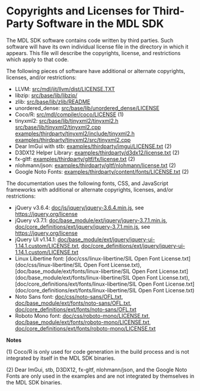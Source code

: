 Copyrights and Licenses for Third-Party Software in the MDL SDK
===============================================================

The MDL SDK software contains code written by third parties.  Such software will
have its own individual license file in the directory in which it appears.
This file will describe the copyrights, license, and restrictions which apply
to that code.

The following pieces of software have additional or alternate copyrights,
licenses, and/or restrictions:

* LLVM:   [src/mdl/jit/llvm/dist/LICENSE.TXT](src/mdl/jit/llvm/dist/LICENSE.TXT)
* libzip: [src/base/lib/libzip/](src/base/lib/libzip/)
* zlib:   [src/base/lib/zlib/README](src/base/lib/zlib/README)
* unordered_dense:   [src/base/lib/unordered_dense/LICENSE](src/base/lib/unordered_dense/LICENSE)
* Coco/R: [src/mdl/compiler/coco/LICENSE](src/mdl/compiler/coco/LICENSE) (1)
* tinyxml2:
  [src/base/lib/tinyxml2/tinyxml2.h](src/base/lib/tinyxml2/tinyxml2.h)
  [src/base/lib/tinyxml2/tinyxml2.cpp](src/base/lib/tinyxml2/tinyxml2.cpp)
  [examples/thirdparty/tinyxml2/include/tinyxml2.h](examples/thirdparty/tinyxml2/include/tinyxml2.h)
  [examples/thirdparty/tinyxml2/src/tinyxml2.cpp](examples/thirdparty/tinyxml2/src/tinyxml2.cpp)
* Dear ImGui with stb: [examples/thirdparty/imgui/LICENSE.txt](examples/thirdparty/imgui/LICENSE.txt) (2)
* D3DX12 Helper Library: [examples/thirdparty/d3dx12/license.txt](examples/thirdparty/d3dx12/license.txt) (2)
* fx-gltf: [examples/thirdparty/gltf/fx/license.txt](examples/thirdparty/gltf/fx/license.txt) (2)
* nlohmann/json: [examples/thirdparty/gltf/nlohmann/license.txt](examples/thirdparty/gltf/nlohmann/license.txt) (2)
* Google Noto Fonts: [examples/thirdparty/content/fonts/LICENSE.txt](examples/thirdparty/content/fonts/LICENSE.txt) (2)

The documentation uses the following fonts, CSS, and JavaScript frameworks with
additional or alternate copyrights, licenses, and/or restrictions:

* jQuery v3.6.4: [doc/js/jquery/jquery-3.6.4.min.js](doc/js/jquery/jquery-3.6.4.min.js), see https://jquery.org/license
* jQuery v3.7.1: [doc/base_module/ext/jquery/jquery-3.7.1.min.js](doc/base_module/ext/jquery/jquery-3.7.1.min.js),
  [doc/core_definitions/ext/jquery/jquery-3.7.1.min.js](doc/core_definitions/ext/jquery/jquery-3.7.1.min.js), see https://jquery.org/license
* jQuery UI v1.14.1: [doc/base_module/ext/jquery/jquery-ui-1.14.1.custom/LICENSE.txt](doc/base_module/ext/jquery/jquery-ui-1.14.1.custom/LICENSE.txt),
  [doc/core_definitions/ext/jquery/jquery-ui-1.14.1.custom/LICENSE.txt](doc/core_definitions/ext/jquery/jquery-ui-1.14.1.custom/LICENSE.txt)
* Linux Libertine font: [doc/css/linux-libertine/SIL Open Font License.txt](doc/css/linux-libertine/SIL Open Font License.txt),
  [doc/base_module/ext/fonts/linux-libertine/SIL Open Font License.txt](doc/base_module/ext/fonts/linux-libertine/SIL Open Font License.txt),
  [doc/core_definitions/ext/fonts/linux-libertine/SIL Open Font License.txt](doc/core_definitions/ext/fonts/linux-libertine/SIL Open Font License.txt)
* Noto Sans font: [doc/css/noto-sans/OFL.txt](doc/css/noto-sans/OFL.txt),
  [doc/base_module/ext/fonts/noto-sans/OFL.txt](doc/base_module/ext/fonts/noto-sans/OFL.txt),
  [doc/core_definitions/ext/fonts/noto-sans/OFL.txt](doc/core_definitions/ext/fonts/noto-sans/OFL.txt)
* Roboto Mono font: [doc/css/roboto-mono/LICENSE.txt](doc/css/roboto-mono/LICENSE.txt),
  [doc/base_module/ext/fonts/roboto-mono/LICENSE.txt](doc/base_module/ext/fonts/roboto-mono/LICENSE.txt),
  [doc/core_definitions/ext/fonts/roboto-mono/LICENSE.txt](doc/core_definitions/ext/fonts/roboto-mono/LICENSE.txt)

**Notes**

(1) Coco/R is only used for code generation in the build process and is not
    integrated by itself in the MDL SDK binaries.

(2) Dear ImGui, stb, D3DX12, fx-gltf, nlohmann/json, and the Google Noto Fonts are only used in the examples
    and are not integrated by themselves in the MDL SDK binaries.
